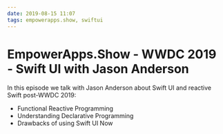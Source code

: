 ```yaml
---
date: 2019-08-15 11:07
tags: empowerapps.show, swiftui
---
```

# EmpowerApps.Show - WWDC 2019 - Swift UI with Jason Anderson


In this episode we talk with Jason Anderson about Swift UI and reactive Swift post-WWDC 2019:


-   Functional Reactive Programming
-   Understanding Declarative Programming
-   Drawbacks of using Swift UI Now